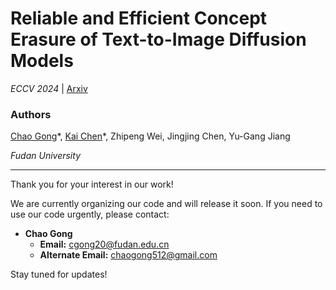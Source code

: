 # Reliable and Efficient Concept Erasure of Text-to-Image Diffusion Models

_ECCV 2024_ | [Arxiv](https://arxiv.org/pdf/2407.12383)

### Authors
[Chao Gong](https://scholar.google.com/citations?user=XYjTyOgAAAAJ&hl=zh-CN)\*, [Kai Chen](https://github.com/kay-ck)\*, Zhipeng Wei, Jingjing Chen, Yu-Gang Jiang

_Fudan University_

---

Thank you for your interest in our work!

We are currently organizing our code and will release it soon. If you need to use our code urgently, please contact:

- **Chao Gong**
  - **Email:** [cgong20@fudan.edu.cn](mailto:cgong20@fudan.edu.cn)
  - **Alternate Email:** [chaogong512@gmail.com](mailto:chaogong512@gmail.com)

Stay tuned for updates!

